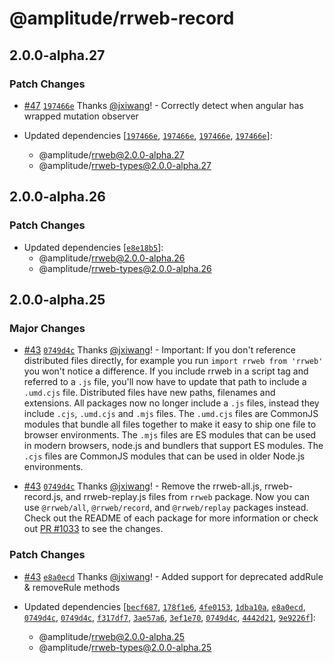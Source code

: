 # @amplitude/rrweb-record

## 2.0.0-alpha.27

### Patch Changes

- [#47](https://github.com/amplitude/rrweb/pull/47) [`197466e`](https://github.com/amplitude/rrweb/commit/197466e020a06a29c67bd8e3b96f6f7341c82560) Thanks [@jxiwang](https://github.com/jxiwang)! - Correctly detect when angular has wrapped mutation observer

- Updated dependencies [[`197466e`](https://github.com/amplitude/rrweb/commit/197466e020a06a29c67bd8e3b96f6f7341c82560), [`197466e`](https://github.com/amplitude/rrweb/commit/197466e020a06a29c67bd8e3b96f6f7341c82560), [`197466e`](https://github.com/amplitude/rrweb/commit/197466e020a06a29c67bd8e3b96f6f7341c82560), [`197466e`](https://github.com/amplitude/rrweb/commit/197466e020a06a29c67bd8e3b96f6f7341c82560)]:
  - @amplitude/rrweb@2.0.0-alpha.27
  - @amplitude/rrweb-types@2.0.0-alpha.27

## 2.0.0-alpha.26

### Patch Changes

- Updated dependencies [[`e8e18b5`](https://github.com/amplitude/rrweb/commit/e8e18b55c1de705ae7b7bdf66b46f6e45e06b65e)]:
  - @amplitude/rrweb@2.0.0-alpha.26
  - @amplitude/rrweb-types@2.0.0-alpha.26

## 2.0.0-alpha.25

### Major Changes

- [#43](https://github.com/amplitude/rrweb/pull/43) [`0749d4c`](https://github.com/amplitude/rrweb/commit/0749d4c0d5ec0fb75b82db935d9cc8466645b307) Thanks [@jxiwang](https://github.com/jxiwang)! - Important: If you don't reference distributed files directly, for example you run `import rrweb from 'rrweb'` you won't notice a difference. If you include rrweb in a script tag and referred to a `.js` file, you'll now have to update that path to include a `.umd.cjs` file. Distributed files have new paths, filenames and extensions. All packages now no longer include a `.js` files, instead they include `.cjs`, `.umd.cjs` and `.mjs` files. The `.umd.cjs` files are CommonJS modules that bundle all files together to make it easy to ship one file to browser environments. The `.mjs` files are ES modules that can be used in modern browsers, node.js and bundlers that support ES modules. The `.cjs` files are CommonJS modules that can be used in older Node.js environments.

- [#43](https://github.com/amplitude/rrweb/pull/43) [`0749d4c`](https://github.com/amplitude/rrweb/commit/0749d4c0d5ec0fb75b82db935d9cc8466645b307) Thanks [@jxiwang](https://github.com/jxiwang)! - Remove the rrweb-all.js, rrweb-record.js, and rrweb-replay.js files from `rrweb` package. Now you can use `@rrweb/all`, `@rrweb/record`, and `@rrweb/replay` packages instead. Check out the README of each package for more information or check out [PR #1033](https://github.com/rrweb-io/rrweb/pull/1033) to see the changes.

### Patch Changes

- [#43](https://github.com/amplitude/rrweb/pull/43) [`e8a0ecd`](https://github.com/amplitude/rrweb/commit/e8a0ecd0268e599c17e97bcd91f94c44b04d79a0) Thanks [@jxiwang](https://github.com/jxiwang)! - Added support for deprecated addRule & removeRule methods

- Updated dependencies [[`becf687`](https://github.com/amplitude/rrweb/commit/becf687910a21be618c8644642673217d75a4bfe), [`178f1e6`](https://github.com/amplitude/rrweb/commit/178f1e6e450e0903e9dadc4dc96dd74236f296ba), [`4fe0153`](https://github.com/amplitude/rrweb/commit/4fe01532dc533ecbcc01d3fa5fcec8a0abbf292e), [`1dba10a`](https://github.com/amplitude/rrweb/commit/1dba10a215ea873fd1663d77c58c783c9d8a0edc), [`e8a0ecd`](https://github.com/amplitude/rrweb/commit/e8a0ecd0268e599c17e97bcd91f94c44b04d79a0), [`0749d4c`](https://github.com/amplitude/rrweb/commit/0749d4c0d5ec0fb75b82db935d9cc8466645b307), [`0749d4c`](https://github.com/amplitude/rrweb/commit/0749d4c0d5ec0fb75b82db935d9cc8466645b307), [`f317df7`](https://github.com/amplitude/rrweb/commit/f317df792ba69ee33b7148f486dea8e77cfab42a), [`3ae57a6`](https://github.com/amplitude/rrweb/commit/3ae57a6d8803f4e076a448fa7e3967fa3c125487), [`3ef1e70`](https://github.com/amplitude/rrweb/commit/3ef1e709eb43b21505ed6bde405c2f6f83b0badc), [`0749d4c`](https://github.com/amplitude/rrweb/commit/0749d4c0d5ec0fb75b82db935d9cc8466645b307), [`4442d21`](https://github.com/amplitude/rrweb/commit/4442d21c5b1b6fb6dd6af6f52f97ca0317005ad8), [`9e9226f`](https://github.com/amplitude/rrweb/commit/9e9226fc00031dc6c2012dedcd53ec41db86b975)]:
  - @amplitude/rrweb@2.0.0-alpha.25
  - @amplitude/rrweb-types@2.0.0-alpha.25
